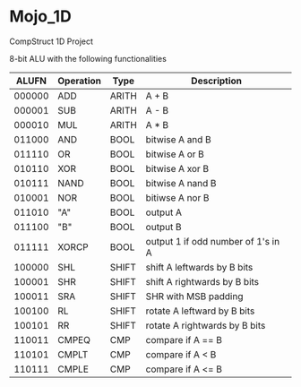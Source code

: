 # Mojo_1D
CompStruct 1D Project

8-bit ALU with the following functionalities


ALUFN  | Operation | Type    | Description
------ | --------- | ------- | ------------------
000000 | ADD       | ARITH   | A + B
000001 | SUB       | ARITH   | A - B
000010 | MUL       | ARITH   | A * B
011000 | AND       | BOOL    | bitwise A and B
011110 | OR        | BOOL    | bitwise A or B
010110 | XOR       | BOOL    | bitwise A xor B
010111 | NAND      | BOOL    | bitwise A nand B
010001 | NOR       | BOOL    | bitiwse A nor B
011010 | "A"       | BOOL    | output A
011100 | "B"       | BOOL    | output B
011111 | XORCP     | BOOL    | output 1 if odd number of 1's in A
100000 | SHL       | SHIFT   | shift A leftwards by B bits
100001 | SHR       | SHIFT   | shift A rightwards by B bits
100011 | SRA       | SHIFT   | SHR with MSB padding
100100 | RL        | SHIFT   | rotate A leftward by B bits
100101 | RR        | SHIFT   | rotate A rightwards by B bits
110011 | CMPEQ     | CMP     | compare if A == B
110101 | CMPLT     | CMP     | compare if A < B
110111 | CMPLE     | CMP     | compare if A <= B

